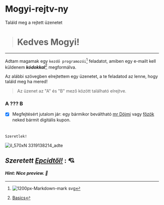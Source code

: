 # Mogyi-rejtv-ny
Találd meg a rejtett üzenetet

># Kedves Mogyi! #

--------------------

Adtam magamak egy `kezdő programozói`[^1] feladatot, amiben egy e-mailt kell küldenem **_kódokkal_**[^2] megformálva.


Az alábbi szövegben elrejtettem egy üzenetet, a te feladatod az lenne, hogy találd meg ha mered!

>Az üzenet az "A" és "B" mező között található elrejtve.
### A ??? <!-- Nagyon büdi a feneked blöö --> B


- [x] Megfejtésért jutalom jár: 
egy bármikor beváltható [mr Döjmi](https://ibb.co/q9rLp5V) vagy [főzök](https://ibb.co/3k5r4Y0) neked bármit digitális kupon.

#
```
Szeretlek! 
```
![il_570xN 3319138214_adte](https://user-images.githubusercontent.com/98794995/152234301-3ba550f7-9ea9-40c4-85a3-469da5d4e938.jpg)


## *Szeretett [Epcidtől!](https://ibb.co/RCwVBWz)* :  :cupid: ##


#### *Hint: Nice preview. :1234:* ####
[^1]: ![1200px-Markdown-mark svg](https://user-images.githubusercontent.com/98794995/152197496-ff1d62b7-0689-448a-84db-e588e1586c64.png#gh-light-mode-only´)
[^2]: [Basics](https://docs.github.com/en/get-started/writing-on-github/getting-started-with-writing-and-formatting-on-github/basic-writing-and-formatting-syntax)


